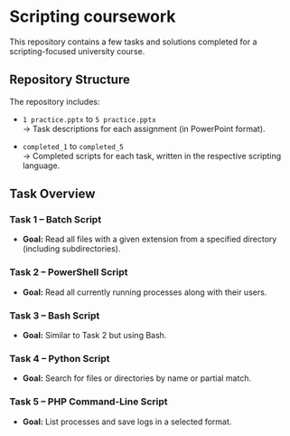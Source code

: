 # Scripting coursework

This repository contains a few tasks and solutions completed for a scripting-focused university course.

## Repository Structure

The repository includes:

- `1 practice.pptx` to `5 practice.pptx`  
  → Task descriptions for each assignment (in PowerPoint format).

- `completed_1` to `completed_5`  
  → Completed scripts for each task, written in the respective scripting language.

## Task Overview

### Task 1 – Batch Script
- **Goal:** Read all files with a given extension from a specified directory (including subdirectories).

### Task 2 – PowerShell Script
- **Goal:** Read all currently running processes along with their users.

### Task 3 – Bash Script
- **Goal:** Similar to Task 2 but using Bash.

### Task 4 – Python Script
- **Goal:** Search for files or directories by name or partial match.

### Task 5 – PHP Command-Line Script
- **Goal:** List processes and save logs in a selected format.

